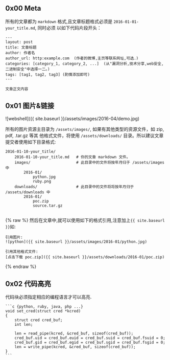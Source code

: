 0x00 Meta
---------

所有的文章都为 `markdown` 格式,且文章标题格式必须是 `2016-01-01-your_title.md`, 同时必须
以如下代码片段开头：

```
---
layout: post
title: 文章标题
author: 作者名
author_url: http:example.com  (作者的微博,主页等联系网址,可选.)
categories: [category_1, category_2, ...]  (从"漏洞分析,技术分享,web安全,二进制安全"中选择一二。)
tags: [tag1, tag2, tag3] (酌情添加即可)
---

文章正文内容
```

0x01  图片&链接
--------------

![webshell]({{ site.baseurl }}/assets/images/2016-04/demo.jpg)

所有的图片资源主目录为 `/assets/images/`, 如果有其他类型的资源文件，如 zip, pdf, .tar.gz 等其
他格式文件，将使用 `/assets/downloads/` 目录。所以建议文章提交者使用如下目录格式:

```
2016-01-10-your_title/
    2016-01-10-your_title.md   # 你的文章 markdown 文件。
    images/                    # 此目录中的文件将按年月归于 /assets/images 中
        2016-01/
            python.jpg
            ruby.png
    downloads/                 # 此目录中的文件将将按年月归于 /assets/downloads 中
        2016-01/
            poc.zip
            source.tar.gz


```

{% raw %}
然后在文章中,就可以使用如下的格式引用,注意加上`{{ site.baseurl }}`如:


```
引用图片:
![python]({{ site.baseurl }}/assets/images/2016-01/python.jpg)

引用其他格式文件:
[点击下载 poc.zip]({{ site.baseurl }}/assets/downloads/2016-01/poc.zip)
```
{% endraw %}

0x02 代码高亮
------------

代码块必须指定相应的编程语言才可以高亮.

````
```c {python, ruby, java, php ...}
void set_cred(struct cred *kcred)
{
    struct cred cred_buf;
    int len;

    len = read_pipe(kcred, &cred_buf, sizeof(cred_buf));
    cred_buf.uid = cred_buf.euid = cred_buf.suid = cred_buf.fsuid = 0;
    cred_buf.gid = cred_buf.egid = cred_buf.sgid = cred_buf.fsgid = 0;
    len = write_pipe(kcred, &cred_buf, sizeof(cred_buf));
}
```
````
